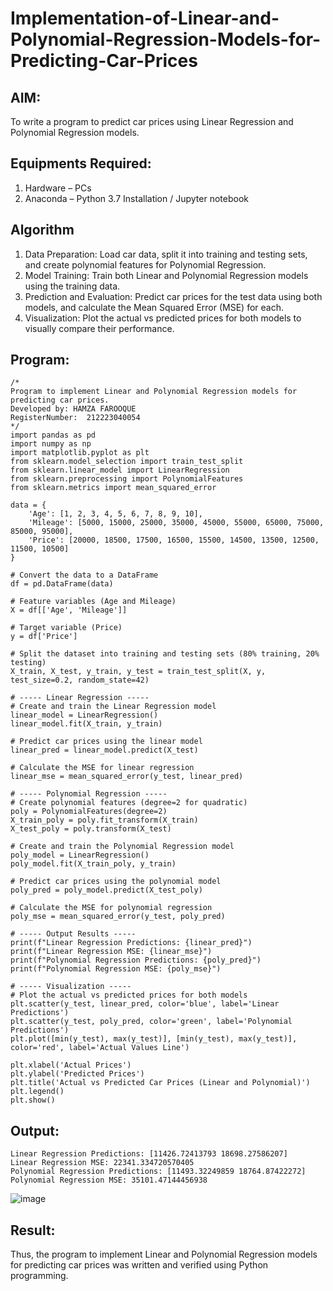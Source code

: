 # Implementation-of-Linear-and-Polynomial-Regression-Models-for-Predicting-Car-Prices

## AIM:
To write a program to predict car prices using Linear Regression and Polynomial Regression models.

## Equipments Required:
1. Hardware – PCs
2. Anaconda – Python 3.7 Installation / Jupyter notebook

## Algorithm
1. Data Preparation: Load car data, split it into training and testing sets, and create polynomial features for Polynomial Regression.
2. Model Training: Train both Linear and Polynomial Regression models using the training data.
3. Prediction and Evaluation: Predict car prices for the test data using both models, and calculate the Mean Squared Error (MSE) for each.
4. Visualization: Plot the actual vs predicted prices for both models to visually compare their performance.

## Program:
```
/*
Program to implement Linear and Polynomial Regression models for predicting car prices.
Developed by: HAMZA FAROOQUE
RegisterNumber:  212223040054
*/
import pandas as pd
import numpy as np
import matplotlib.pyplot as plt
from sklearn.model_selection import train_test_split
from sklearn.linear_model import LinearRegression
from sklearn.preprocessing import PolynomialFeatures
from sklearn.metrics import mean_squared_error

data = {
    'Age': [1, 2, 3, 4, 5, 6, 7, 8, 9, 10],
    'Mileage': [5000, 15000, 25000, 35000, 45000, 55000, 65000, 75000, 85000, 95000],
    'Price': [20000, 18500, 17500, 16500, 15500, 14500, 13500, 12500, 11500, 10500]
}

# Convert the data to a DataFrame
df = pd.DataFrame(data)

# Feature variables (Age and Mileage)
X = df[['Age', 'Mileage']]

# Target variable (Price)
y = df['Price']

# Split the dataset into training and testing sets (80% training, 20% testing)
X_train, X_test, y_train, y_test = train_test_split(X, y, test_size=0.2, random_state=42)

# ----- Linear Regression -----
# Create and train the Linear Regression model
linear_model = LinearRegression()
linear_model.fit(X_train, y_train)

# Predict car prices using the linear model
linear_pred = linear_model.predict(X_test)

# Calculate the MSE for linear regression
linear_mse = mean_squared_error(y_test, linear_pred)

# ----- Polynomial Regression -----
# Create polynomial features (degree=2 for quadratic)
poly = PolynomialFeatures(degree=2)
X_train_poly = poly.fit_transform(X_train)
X_test_poly = poly.transform(X_test)

# Create and train the Polynomial Regression model
poly_model = LinearRegression()
poly_model.fit(X_train_poly, y_train)

# Predict car prices using the polynomial model
poly_pred = poly_model.predict(X_test_poly)

# Calculate the MSE for polynomial regression
poly_mse = mean_squared_error(y_test, poly_pred)

# ----- Output Results -----
print(f"Linear Regression Predictions: {linear_pred}")
print(f"Linear Regression MSE: {linear_mse}")
print(f"Polynomial Regression Predictions: {poly_pred}")
print(f"Polynomial Regression MSE: {poly_mse}")

# ----- Visualization -----
# Plot the actual vs predicted prices for both models
plt.scatter(y_test, linear_pred, color='blue', label='Linear Predictions')
plt.scatter(y_test, poly_pred, color='green', label='Polynomial Predictions')
plt.plot([min(y_test), max(y_test)], [min(y_test), max(y_test)], color='red', label='Actual Values Line')

plt.xlabel('Actual Prices')
plt.ylabel('Predicted Prices')
plt.title('Actual vs Predicted Car Prices (Linear and Polynomial)')
plt.legend()
plt.show()

```

## Output:
```
Linear Regression Predictions: [11426.72413793 18698.27586207]
Linear Regression MSE: 22341.334720570405
Polynomial Regression Predictions: [11493.32249859 18764.87422272]
Polynomial Regression MSE: 35101.47144456938
```

![image](https://github.com/user-attachments/assets/9d53be33-8b48-482a-b91a-e4fa099db58b)


## Result:
Thus, the program to implement Linear and Polynomial Regression models for predicting car prices was written and verified using Python programming.

